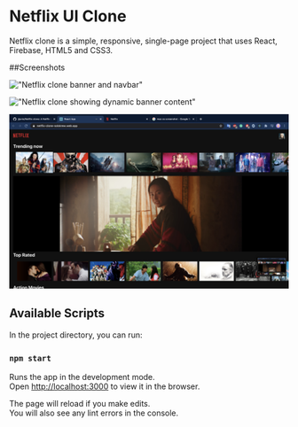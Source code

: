 # Netflix UI Clone

Netflix clone is a simple, responsive, single-page project that uses React, Firebase, HTML5 and CSS3.

##Screenshots

!["Netflix clone banner and navbar"](https://github.com/jjjunio/Netflix-clone/blob/master/documents/netflix-clone-screenshot.png)

!["Netflix clone showing dynamic banner content"](https://github.com/jjjunio/Netflix-clone/blob/master/documents/netflix-clone-screenshot2.png)

!["Netflix clone showing dynamic nav background, rows compionents and trailers"](https://github.com/jjjunio/Netflix-clone/blob/master/documents/netflix-clone-screenshot3.png)

## Available Scripts

In the project directory, you can run:

### `npm start`

Runs the app in the development mode.<br />
Open [http://localhost:3000](http://localhost:3000) to view it in the browser.

The page will reload if you make edits.<br />
You will also see any lint errors in the console.
